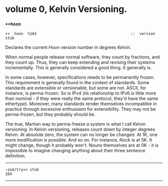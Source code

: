 volume 0, Kelvin Versioning.
===========================

### `++hoon`

    ++  hoon  %164                                          ::  version stub

Declares the current Hoon version number in degrees Kelvin.

When normal people release normal software, they count by fractions, and
they count up. Thus, they can keep extending and revising their systems
incrementally. This is generally considered a good thing. It generally
is.

In some cases, however, specifications needs to be permanently frozen.
This requirement is generally found in the context of standards. Some
standards are extensible or versionable, but some are not. ASCII, for
instance, is perma-frozen. So is IPv4 (its relationship to IPv6 is
little more than nominal - if they were really the same protocol, they'd
have the same ethertype). Moreover, many standards render themselves
incompatible in practice through excessive enthusiasm for extensibility.
They may not be perma-frozen, but they probably should be.

The true, Martian way to perma-freeze a system is what I call Kelvin
versioning. In Kelvin versioning, releases count down by integer degrees
Kelvin. At absolute zero, the system can no longer be changed. At 1K,
one more modification is possible. And so on. For instance, Nock is at
5K. It might change, though it probably won't. Nouns themselves are at
0K - it is impossible to imagine changing anything about their three
sentence definition.

------------------------------------------------------------------------

    ~zod/try=> stub
    164

------------------------------------------------------------------------
